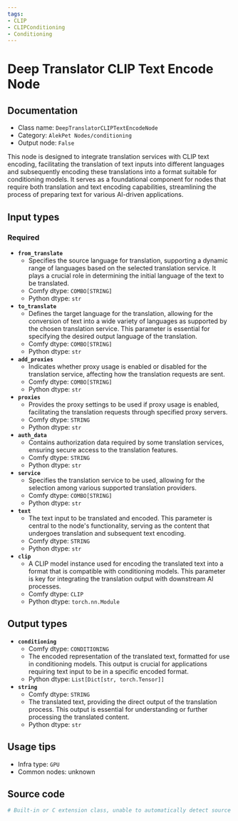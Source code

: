 ```yaml
---
tags:
- CLIP
- CLIPConditioning
- Conditioning
---
```


# Deep Translator CLIP Text Encode Node
## Documentation
- Class name: `DeepTranslatorCLIPTextEncodeNode`
- Category: `AlekPet Nodes/conditioning`
- Output node: `False`

This node is designed to integrate translation services with CLIP text encoding, facilitating the translation of text inputs into different languages and subsequently encoding these translations into a format suitable for conditioning models. It serves as a foundational component for nodes that require both translation and text encoding capabilities, streamlining the process of preparing text for various AI-driven applications.
## Input types
### Required
- **`from_translate`**
    - Specifies the source language for translation, supporting a dynamic range of languages based on the selected translation service. It plays a crucial role in determining the initial language of the text to be translated.
    - Comfy dtype: `COMBO[STRING]`
    - Python dtype: `str`
- **`to_translate`**
    - Defines the target language for the translation, allowing for the conversion of text into a wide variety of languages as supported by the chosen translation service. This parameter is essential for specifying the desired output language of the translation.
    - Comfy dtype: `COMBO[STRING]`
    - Python dtype: `str`
- **`add_proxies`**
    - Indicates whether proxy usage is enabled or disabled for the translation service, affecting how the translation requests are sent.
    - Comfy dtype: `COMBO[STRING]`
    - Python dtype: `str`
- **`proxies`**
    - Provides the proxy settings to be used if proxy usage is enabled, facilitating the translation requests through specified proxy servers.
    - Comfy dtype: `STRING`
    - Python dtype: `str`
- **`auth_data`**
    - Contains authorization data required by some translation services, ensuring secure access to the translation features.
    - Comfy dtype: `STRING`
    - Python dtype: `str`
- **`service`**
    - Specifies the translation service to be used, allowing for the selection among various supported translation providers.
    - Comfy dtype: `COMBO[STRING]`
    - Python dtype: `str`
- **`text`**
    - The text input to be translated and encoded. This parameter is central to the node's functionality, serving as the content that undergoes translation and subsequent text encoding.
    - Comfy dtype: `STRING`
    - Python dtype: `str`
- **`clip`**
    - A CLIP model instance used for encoding the translated text into a format that is compatible with conditioning models. This parameter is key for integrating the translation output with downstream AI processes.
    - Comfy dtype: `CLIP`
    - Python dtype: `torch.nn.Module`
## Output types
- **`conditioning`**
    - Comfy dtype: `CONDITIONING`
    - The encoded representation of the translated text, formatted for use in conditioning models. This output is crucial for applications requiring text input to be in a specific encoded format.
    - Python dtype: `List[Dict[str, torch.Tensor]]`
- **`string`**
    - Comfy dtype: `STRING`
    - The translated text, providing the direct output of the translation process. This output is essential for understanding or further processing the translated content.
    - Python dtype: `str`
## Usage tips
- Infra type: `GPU`
- Common nodes: unknown


## Source code
```python
# Built-in or C extension class, unable to automatically detect source code
```
